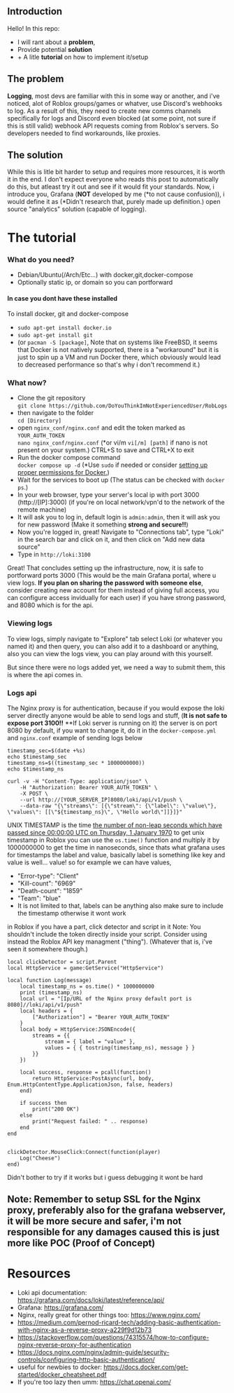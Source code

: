 ## Introduction
Hello!
In this repo: 
- I will rant about a **problem**,
- Provide potential **solution**
- \+ A litle **tutorial** on how to implement it/setup

## The problem
**Logging**, most devs are familiar with this in some way or another, and i've noticed, alot of Roblox groups/games or whatver, use Discord's webhooks to log.
As a result of this, they need to create new comms channels specifically for logs and Discord even blocked (at some point, not sure if this is still valid) webhook API requests coming from Roblox's servers.
So developers needed to find workarounds, like proxies.

## The solution
While this is litle bit harder to setup and requires more resources, it is worth it in the end. I don't expect everyone who reads this post to automatically do this, but atleast try it out and see if it would fit your standards.
Now, i introduce you, Grafana (**NOT** developed by me (*to not cause confusion)), i would define it as (*Didn't research that, purely made up definition.) open source "analytics" solution (capable of logging). 

# The tutorial

### What do you need?
- Debian/Ubuntu(/Arch/Etc...) with docker,git,docker-compose
- Optionally static ip, or domain so you can portforward
#### In case you dont have these installed
To install docker, git and docker-compose
- `sudo apt-get install docker.io`
- `sudo apt-get install git`
- (or `pacman -S [package]`, Note that on systems like FreeBSD, it seems that Docker is not natively supported, there is a "workaround" but it is just to spin up a VM and run Docker there, which obviously would lead to decreased performance so that's why i don't recommend it.)

### What now?
- Clone the git repository <br>
`git clone https://github.com/DoYouThinkImNotExperiencedUser/RobLogs`
- then navigate to the folder <br>
`cd [Directory]` 
- open `nginx_conf/nginx.conf` and edit the token marked as `YOUR_AUTH_TOKEN` <br>
`nano nginx_conf/nginx.conf` (*or vi/m `vi[/m] [path]` if nano is not present on your system.)
CTRL+S to save and CTRL+X to exit
- Run the docker compose command <br>
`docker compose up -d` (*Use `sudo` if needed or consider [setting up proper permissions for Docker.](https://stackoverflow.com/questions/48957195/how-to-fix-docker-got-permission-denied-issue))
- Wait for the services to boot up (The status can be checked with `docker ps`.)
- In your web browser, type your server's local ip with port 3000 (http://[IP]:3000) (if you're on local network/vpn'd to the network of the remote machine)
- It will ask you to log in, default login is `admin:admin`, then it will ask you for new password (Make it something **strong and secure!!**)
- Now you're logged in, great! Navigate to "Connections tab", type "Loki" in the search bar and click on it, and then click on "Add new data source"
- Type in `http://loki:3100`

Great! That concludes setting up the infrastructure, now, it is safe to portforward ports 3000 (This would be the main Grafana portal, where u view logs. **If you plan on sharing the password with someone else**, consider creating new account for them instead of giving full access, you can configure access invidually for each user) if you have strong password, and 8080 which is for the api.

### Viewing logs
To view logs, simply navigate to "Explore" tab select Loki (or whatever you named it) and then query, you can also add it to a dashboard or anything, 
also you can view the logs view, you can play around with this yourself.

But since there were no logs added yet, we need a way to submit them, this is where the api comes in.
### Logs api
The Nginx proxy is for authentication, because if you would expose the loki server directly anyone would be able to send logs and stuff, (**It is not safe to expose port 3100!!** **If Loki server is running on it) the server is on port 8080 by default, if you want to change it, do it in the `docker-compose.yml` and `nginx.conf` example of sending logs below

```
timestamp_sec=$(date +%s)
echo $timestamp_sec
timestamp_ns=$((timestamp_sec * 1000000000))
echo $timestamp_ns

curl -v -H "Content-Type: application/json" \
    -H "Authorization: Bearer YOUR_AUTH_TOKEN" \
    -X POST \
    --url http://[YOUR_SERVER_IP]8080/loki/api/v1/push \
    --data-raw "{\"streams\": [{\"stream\": {\"label\": \"value\"}, \"values\": [[\"${timestamp_ns}\", \"Hello world\"]]}]}"
```

UNIX TIMESTAMP is the time [the number of non-leap seconds which have passed since 00:00:00 UTC on Thursday, 1 January 1970](https://en.wikipedia.org/wiki/Unix_time) to get unix timestamp in Roblox you can use the `os.time()` function and multiply it by 1000000000 to get the time in nanoseconds, since thats what grafana uses for timestamps
the label and value, basically label is something like key and value is well... value! so for example we can have values,
- "Error-type": "Client"
- "Kill-count": "6969"
- "Death-count": "1859"
- "Team": "blue"
- It is not limited to that, labels can be anything also make sure to include the timestamp otherwise it wont work

in Roblox if you have a part, click detector and script in it
Note: You shouldn't include the token directly inside your script. Consider using instead the Roblox API key managment ("thing"). (Whatever that is, i've seen it somewhere though.)
```
local clickDetector = script.Parent
local HttpService = game:GetService("HttpService")

local function Log(message)
	local timestamp_ns = os.time() * 1000000000
	print (timestamp_ns)
	local url = "[Ip/URL of the Nginx proxy default port is 8080]//loki/api/v1/push"
	local headers = {
		["Authorization"] = "Bearer YOUR_AUTH_TOKEN"
	}
	local body = HttpService:JSONEncode({
		streams = {{
			stream = { label = "value" },
			values = { { tostring(timestamp_ns), message } }
		}}
	})

	local success, response = pcall(function()
		return HttpService:PostAsync(url, body, Enum.HttpContentType.ApplicationJson, false, headers)
	end)

	if success then
		print("200 OK")
	else
		print("Request failed: " .. response)
	end
end


clickDetector.MouseClick:Connect(function(player)
	Log("Cheese")
end)
```
Didn't bother to try if it works but i guess debugging it wont be hard

## Note: Remember to setup SSL for the Nginx proxy, preferably also for the grafana webserver, it will be more secure and safer, i'm not responsible for any damages caused this is just more like POC (Proof of Concept)

# Resources
 - Loki api documentation: https://grafana.com/docs/loki/latest/reference/api/
 - Grafana: https://grafana.com/
 - Nginx, really great for other things too: https://www.nginx.com/
 - https://medium.com/pernod-ricard-tech/adding-basic-authentication-with-nginx-as-a-reverse-proxy-a229f9d12b73
 - https://stackoverflow.com/questions/74315574/how-to-configure-nginx-reverse-proxy-for-authentication
 - https://docs.nginx.com/nginx/admin-guide/security-controls/configuring-http-basic-authentication/
 - useful for newbies to docker: https://docs.docker.com/get-started/docker_cheatsheet.pdf
 - If you're too lazy then umm: https://chat.openai.com/
